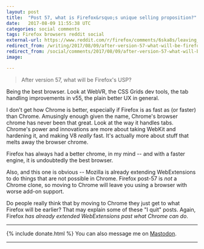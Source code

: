 ```yaml
---
layout: post
title:  "Post 57, what is Firefox&rsquo;s unique selling proposition?"
date:   2017-08-09 11:55:38 UTC
categories: social comments
tags: Firefox browsers reddit social
external-url: https://www.reddit.com/r/firefox/comments/6ska8s/leaving_firefox_after_15_years/dldhsx2/
redirect_from: /writing/2017/08/09/after-version-57-what-will-be-firefox-usp.html
redirect_from: /social/comments/2017/08/09/after-version-57-what-will-be-firefox-usp.html
image: 

---
```


> After version 57, what will be Firefox's USP?  

Being the best browser. Look at WebVR, the CSS Grids dev tools, the tab handling improvements in v55, the plain better UX in general.

I don't get how Chrome is better, especially if Firefox is as fast as (or faster) than Chrome. Amusingly enough given the name, Chrome's browser chrome has never been that great. Look at the way it handles tabs. Chrome's power and innovations are more about taking WebKit and hardening it, and making V8 *really* fast. It's actually more about stuff that melts away the browser chrome.

Firefox has always had a better chrome, in my mind -- and with a faster engine, it is undoubtedly the best browser.

Also, and this one is obvious -- Mozilla is already extending WebExtensions to do things that are not possible in Chrome. Firefox post-57 is *not* a Chrome clone, so moving to Chrome will leave you using a browser with worse add-on support.

Do people really think that by moving to Chrome they just get to what Firefox will be earlier? That may explain some of these "I quit" posts. Again, Firefox *has already extended WebExtensions past what Chrome can do*.

---

{% include donate.html %} You can also message me on [Mastodon](https://mastodon.social/@yoasif).

---